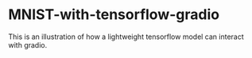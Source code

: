 # MNIST-with-tensorflow-gradio
This is an illustration of how a lightweight tensorflow model can interact with gradio.
